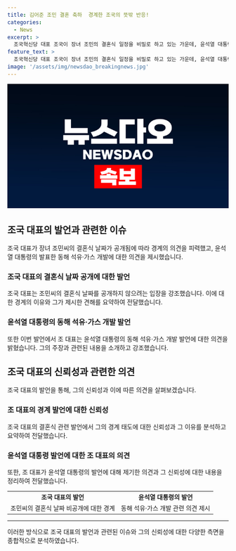 ```yaml
---
title: 김어준 조민 결혼 축하  경계한 조국의 뜻밖 반응!
categories:
  - News
excerpt: >
  조국혁신당 대표 조국이 장녀 조민의 결혼식 일정을 비밀로 하고 있는 가운데, 윤석열 대통령의 동해 석유·가스 개발 계획을 비판했다. 조 대표는 이에 대해 동해 석유개발 사업의 비리와 업체 선정과정을 공개할 것을 촉구하며, 윤 대통령의 지지율 상승을 위해 급하게 동원된 것으로 지적했다. 또한, 이명박 전 대통령 시절의 자원개발에 대한 비리와 관련하여 현재도 미해결된 사안이 있다고 언급하며, 동해 석유·가스 사업에 대한 국정조사 및 수사가 필요하다고 주장했다.
feature_text: >
  조국혁신당 대표 조국이 장녀 조민의 결혼식 일정을 비밀로 하고 있는 가운데, 윤석열 대통령의 동해 석유·가스 개발 계획을 비판했다. 조 대표는 이에 대해 동해 석유개발 사업의 비리와 업체 선정과정을 공개할 것을 촉구하며, 윤 대통령의 지지율 상승을 위해 급하게 동원된 것으로 지적했다. 또한, 이명박 전 대통령 시절의 자원개발에 대한 비리와 관련하여 현재도 미해결된 사안이 있다고 언급하며, 동해 석유·가스 사업에 대한 국정조사 및 수사가 필요하다고 주장했다.
image: '/assets/img/newsdao_breakingnews.jpg'
---
```


<p><img src="/assets/img/newsdao_breakingnews.jpg" alt="koreaapp 속보" /></p>

<h2 data-ke-size="size26">조국 대표의 발언과 관련한 이슈</h2>

<p data-ke-size="size16">조국 대표가 장녀 조민씨의 결혼식 날짜가 공개됨에 따라 경계의 의견을 피력했고, 윤석열 대통령의 발표한 동해 석유·가스 개발에 대한 의견을 제시했습니다.</p>

<h3>조국 대표의 결혼식 날짜 공개에 대한 발언</h3>

<p data-ke-size="size16">조국 대표는 조민씨의 결혼식 날짜를 공개하지 않으려는 입장을 강조했습니다. 이에 대한 경계의 이유와 그가 제시한 견해를 요약하여 전달했습니다.</p>

<h3>윤석열 대통령의 동해 석유·가스 개발 발언</h3>

<p data-ke-size="size16">또한 이번 발언에서 조 대표는 윤석열 대통령의 동해 석유·가스 개발 발언에 대한 의견을 밝혔습니다. 그의 주장과 관련된 내용을 소개하고 강조했습니다.</p>

<h2 data-ke-size="size26">조국 대표의 신뢰성과 관련한 의견</h2>

<p data-ke-size="size16">조국 대표의 발언을 통해, 그의 신뢰성과 이에 따른 의견을 살펴보겠습니다.</p>

<h3>조 대표의 경계 발언에 대한 신뢰성</h3>

<p data-ke-size="size16">조국 대표의 결혼식 관련 발언에서 그의 경계 태도에 대한 신뢰성과 그 이유를 분석하고 요약하여 전달했습니다.</p>

<h3>윤석열 대통령 발언에 대한 조 대표의 의견</h3>

<p data-ke-size="size16">또한, 조 대표가 윤석열 대통령의 발언에 대해 제기한 의견과 그 신뢰성에 대한 내용을 정리하여 전달했습니다.</p>

<table>
    <tr>
        <td style="text-align: center; height: 17px;"><b>조국 대표의 발언</b></td>
        <td style="text-align: center; height: 17px;"><b>윤석열 대통령의 발언</b></td>
    </tr>
    <tr>
        <td>조민씨의 결혼식 날짜 비공개에 대한 경계</td>
        <td>동해 석유·가스 개발 관련 의견 제시</td>
    </tr>
</table>

<hr>

<p data-ke-size="size16">이러한 방식으로 조국 대표의 발언과 관련된 이슈와 그의 신뢰성에 대한 다양한 측면을 종합적으로 분석하였습니다.</p>

